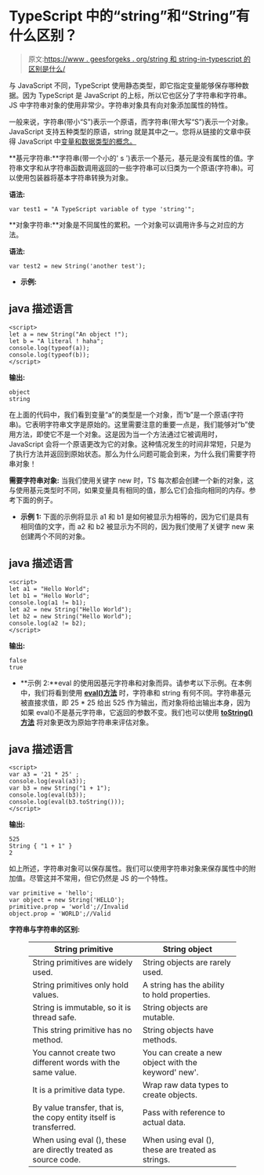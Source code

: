 # TypeScript 中的“string”和“String”有什么区别？

> 原文:[https://www . geesforgeks . org/string 和 string-in-typescript 的区别是什么/](https://www.geeksforgeeks.org/what-is-the-difference-between-string-and-string-in-typescript/)

与 JavaScript 不同，TypeScript 使用静态类型，即它指定变量能够保存哪种数据。因为 TypeScript 是 JavaScript 的上标，所以它也区分了字符串和字符串。JS 中字符串对象的使用非常少。字符串对象具有向对象添加属性的特性。

一般来说，字符串(带小“S”)表示一个原语，而字符串(带大写“S”)表示一个对象。JavaScript 支持五种类型的原语，string 就是其中之一。您将从链接的文章中获得 JavaScript 中[变量和数据类型的概念。](https://www.geeksforgeeks.org/variables-datatypes-javascript/)

**基元字符串:**字符串(带一个小的' s ')表示一个基元，基元是没有属性的值。字符串文字和从字符串函数调用返回的一些字符串可以归类为一个原语(字符串)。可以使用包装器将基本字符串转换为对象。

**语法:**

```
var test1 = "A TypeScript variable of type 'string'";
```

**对象字符串:**对象是不同属性的累积。一个对象可以调用许多与之对应的方法。

**语法:**

```
var test2 = new String('another test');
```

*   **示例:**

## java 描述语言

```
<script>
let a = new String("An object !");
let b = "A literal ! haha";
console.log(typeof(a));
console.log(typeof(b));
</script>
```

**输出:**

```
object 
string 
```

在上面的代码中，我们看到变量“a”的类型是一个对象，而“b”是一个原语(字符串)。它表明字符串文字是原始的。这里需要注意的重要一点是，我们能够对“b”使用方法，即使它不是一个对象。这是因为当一个方法通过它被调用时，JavaScript 会将一个原语更改为它的对象。这种情况发生的时间非常短，只是为了执行方法并返回到原始状态。那么为什么问题可能会到来，为什么我们需要字符串对象！

**需要字符串对象:**
当我们使用关键字 new 时，TS 每次都会创建一个新的对象，这与使用基元类型时不同，如果变量具有相同的值，那么它们会指向相同的内存。参考下面的例子。

*   **示例 1:** 下面的示例将显示 a1 和 b1 是如何被显示为相等的，因为它们是具有相同值的文字，而 a2 和 b2 被显示为不同的，因为我们使用了关键字 new 来创建两个不同的对象。

## java 描述语言

```
<script>
let a1 = "Hello World";
let b1 = "Hello World";
console.log(a1 != b1);
let a2 = new String("Hello World");
let b2 = new String("Hello World");
console.log(a2 != b2);
</script>
```

**输出:**

```
false
true
```

*   **示例 2:**eval 的使用因基元字符串和对象而异。请参考以下示例。在本例中，我们将看到使用 [**eval()方法**](https://www.geeksforgeeks.org/javascript-eval-function/) 时，字符串和 string 有何不同。字符串基元被直接求值，即 25 * 25 给出 525 作为输出，而对象将给出输出本身，因为如果 eval()不是基元字符串，它返回的参数不变。我们也可以使用 [**toString()方法**](https://www.geeksforgeeks.org/javascript-tostring-function/) 将对象更改为原始字符串来评估对象。

## java 描述语言

```
<script>
var a3 = '21 * 25' ;
console.log(eval(a3));
var b3 = new String("1 + 1");
console.log(eval(b3));
console.log(eval(b3.toString()));
</script>
```

**输出:**

```
525 
String { "1 + 1" }
2
```

如上所述，字符串对象可以保存属性。我们可以使用字符串对象来保存属性中的附加值。尽管这并不常用，但它仍然是 JS 的一个特性。

```
var primitive = 'hello';
var object = new String('HELLO');
primitive.prop = 'world';//Invalid
object.prop = 'WORLD';//Valid
```

**字符串与字符串的区别:**

<figure class="table">

| String primitive | String object |
| --- | --- |
| String primitives are widely used. | String objects are rarely used. |
| String primitives only hold values. | A string has the ability to hold properties. |
| String is immutable, so it is thread safe. | String objects are mutable. |
| This string primitive has no method. | String objects have methods. |
| You cannot create two different words with the same value. | You can create a new object with the keyword' new'. |
| It is a primitive data type. | Wrap raw data types to create objects. |
| By value transfer, that is, the copy entity itself is transferred. | Pass with reference to actual data. |
| When using eval (), these are directly treated as source code. | When using eval (), these are treated as strings. |

</figure>